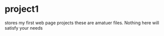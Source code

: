 # project1
stores my first web page projects
these are amatuer files. Nothing here will satisfy your needs
